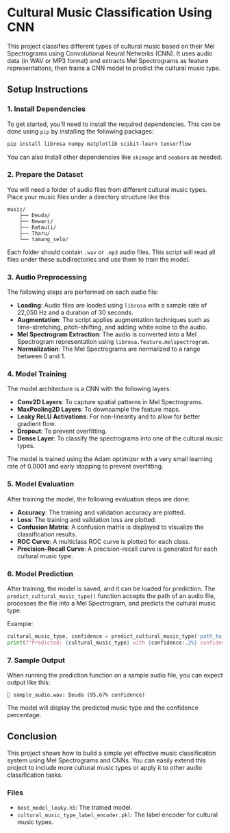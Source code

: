 
# Cultural Music Classification Using CNN

This project classifies different types of cultural music based on their Mel Spectrograms using Convolutional Neural Networks (CNN). It uses audio data (in WAV or MP3 format) and extracts Mel Spectrograms as feature representations, then trains a CNN model to predict the cultural music type.

## Setup Instructions

### 1. Install Dependencies
To get started, you'll need to install the required dependencies. This can be done using `pip` by installing the following packages:

```bash
pip install librosa numpy matplotlib scikit-learn tensorflow
```

You can also install other dependencies like `skimage` and `seaborn` as needed.

### 2. Prepare the Dataset

You will need a folder of audio files from different cultural music types. Place your music files under a directory structure like this:

```
music/
    ├── Deuda/
    ├── Newari/
    ├── Ratauli/
    ├── Tharu/
    └── tamang_selo/
```

Each folder should contain `.wav` or `.mp3` audio files. This script will read all files under these subdirectories and use them to train the model.

### 3. Audio Preprocessing

The following steps are performed on each audio file:

- **Loading**: Audio files are loaded using `librosa` with a sample rate of 22,050 Hz and a duration of 30 seconds.
- **Augmentation**: The script applies augmentation techniques such as time-stretching, pitch-shifting, and adding white noise to the audio.
- **Mel Spectrogram Extraction**: The audio is converted into a Mel Spectrogram representation using `librosa.feature.melspectrogram`.
- **Normalization**: The Mel Spectrograms are normalized to a range between 0 and 1.
  
### 4. Model Training

The model architecture is a CNN with the following layers:

- **Conv2D Layers**: To capture spatial patterns in Mel Spectrograms.
- **MaxPooling2D Layers**: To downsample the feature maps.
- **Leaky ReLU Activations**: For non-linearity and to allow for better gradient flow.
- **Dropout**: To prevent overfitting.
- **Dense Layer**: To classify the spectrograms into one of the cultural music types.

The model is trained using the Adam optimizer with a very small learning rate of 0.0001 and early stopping to prevent overfitting.

### 5. Model Evaluation

After training the model, the following evaluation steps are done:

- **Accuracy**: The training and validation accuracy are plotted.
- **Loss**: The training and validation loss are plotted.
- **Confusion Matrix**: A confusion matrix is displayed to visualize the classification results.
- **ROC Curve**: A multiclass ROC curve is plotted for each class.
- **Precision-Recall Curve**: A precision-recall curve is generated for each cultural music type.

### 6. Model Prediction

After training, the model is saved, and it can be loaded for prediction. The `predict_cultural_music_type()` function accepts the path of an audio file, processes the file into a Mel Spectrogram, and predicts the cultural music type.

Example:
```python
cultural_music_type, confidence = predict_cultural_music_type('path_to_sample_audio.wav')
print(f"Predicted: {cultural_music_type} with {confidence:.2%} confidence")
```

### 7. Sample Output

When running the prediction function on a sample audio file, you can expect output like this:

```
🎵 sample_audio.wav: Deuda (95.67% confidence)
```

The model will display the predicted music type and the confidence percentage.

## Conclusion

This project shows how to build a simple yet effective music classification system using Mel Spectrograms and CNNs. You can easily extend this project to include more cultural music types or apply it to other audio classification tasks.

### Files

- `best_model_leaky.h5`: The trained model.
- `cultural_music_type_label_encoder.pkl`: The label encoder for cultural music types.
